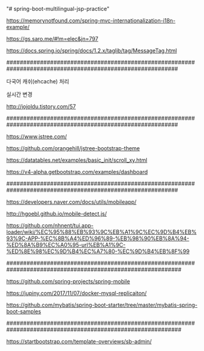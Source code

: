 "# spring-boot-multilingual-jsp-practice" 

https://memorynotfound.com/spring-mvc-internationalization-i18n-example/

https://gs.saro.me/#!m=elec&jn=797

https://docs.spring.io/spring/docs/1.2.x/taglib/tag/MessageTag.html


###########################################################################################################

다국어 캐쉬(ehcache) 처리

실시간 변경

http://jojoldu.tistory.com/57


###########################################################################################################


https://www.jstree.com/


https://github.com/orangehill/jstree-bootstrap-theme


https://datatables.net/examples/basic_init/scroll_xy.html


https://v4-alpha.getbootstrap.com/examples/dashboard


###########################################################################################################


https://developers.naver.com/docs/utils/mobileapp/


http://hgoebl.github.io/mobile-detect.js/


https://github.com/nhnent/tui.app-loader/wiki/%EC%95%88%EB%93%9C%EB%A1%9C%EC%9D%B4%EB%93%9C-APP-%EC%8B%A4%ED%96%89-%EB%98%90%EB%8A%94-%ED%8A%B9%EC%A0%95-url%EB%A1%9C-%ED%8E%98%EC%9D%B4%EC%A7%80-%EC%9D%B4%EB%8F%99


############################################################################################################



https://github.com/spring-projects/spring-mobile


https://jupiny.com/2017/11/07/docker-mysql-replicaiton/


https://github.com/mybatis/spring-boot-starter/tree/master/mybatis-spring-boot-samples


############################################################################################################


https://startbootstrap.com/template-overviews/sb-admin/




